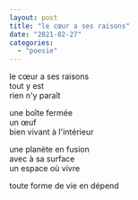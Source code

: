 ```yaml
---
layout: post
title: "le cœur a ses raisons"
date: "2021-02-27"
categories: 
  - "poesie"
---
```


le cœur a ses raisons  
tout y est  
rien n'y paraît

une boîte fermée  
un œuf  
bien vivant à l'intérieur

une planète en fusion  
avec à sa surface  
un espace où vivre

toute forme de vie en dépend
